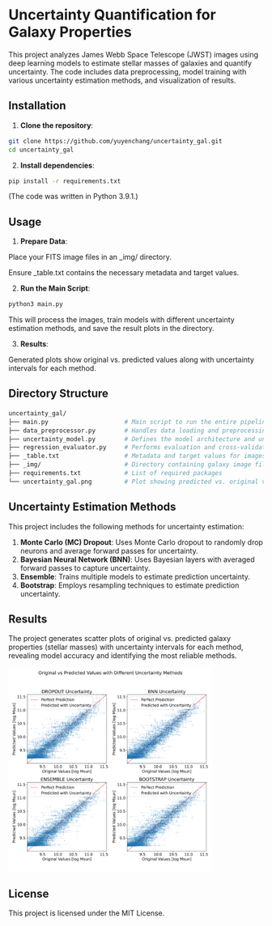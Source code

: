 # Uncertainty Quantification for Galaxy Properties

This project analyzes James Webb Space Telescope (JWST) images using deep learning models to estimate stellar masses of galaxies and quantify uncertainty. The code includes data preprocessing, model training with various uncertainty estimation methods, and visualization of results.

## Installation

1. **Clone the repository**:

```bash
git clone https://github.com/yuyenchang/uncertainty_gal.git
cd uncertainty_gal
```

2. **Install dependencies**:

```bash
pip install -r requirements.txt
```

(The code was written in Python 3.9.1.)

## Usage
1. **Prepare Data**:

Place your FITS image files in an _img/ directory.

Ensure _table.txt contains the necessary metadata and target values.

2. **Run the Main Script**:

 ```bash
python3 main.py
```

This will process the images, train models with different uncertainty estimation methods, and save the result plots in the directory.

3. **Results**:

Generated plots show original vs. predicted values along with uncertainty intervals for each method.

## Directory Structure

 ```graphql
uncertainty_gal/
├── main.py                     # Main script to run the entire pipeline
├── data_preprocessor.py        # Handles data loading and preprocessing
├── uncertainty_model.py        # Defines the model architecture and uncertainty estimation
├── regression_evaluator.py     # Performs evaluation and cross-validation
├── _table.txt                  # Metadata and target values for images
├── _img/                       # Directory containing galaxy image files in FITS format
├── requirements.txt            # List of required packages
└── uncertainty_gal.png         # Plot showing predicted vs. original values with uncertainty
 ```

## Uncertainty Estimation Methods
This project includes the following methods for uncertainty estimation:

1. **Monte Carlo (MC) Dropout**: Uses Monte Carlo dropout to randomly drop neurons and average forward passes for uncertainty.
2. **Bayesian Neural Network (BNN)**: Uses Bayesian layers with averaged forward passes to capture uncertainty.
3. **Ensemble**: Trains multiple models to estimate prediction uncertainty.
4. **Bootstrap**: Employs resampling techniques to estimate prediction uncertainty.

## Results

The project generates scatter plots of original vs. predicted galaxy properties (stellar masses) with uncertainty intervals for each method, revealing model accuracy and identifying the most reliable methods.

<img src="https://github.com/yuyenchang/uncertainty_gal/blob/main/uncertainty_gal.png" alt="Example Image" style="width:80%;"/>

## License
This project is licensed under the MIT License.
